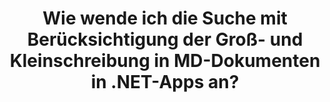---
############################# Static ############################
layout: "auto-gen-gist"
draft: false
path: "de/search/net/case-sensitive/md/"
otherformats: PDF DOC DOT DOCX DOCM DOTX DOTM TXT ODT OTT RTF XLS XLT XLSX XLSM XLSB XLTX XLTM XLA XLAM ODS OTS CSV TSV XML PPT PPS POT PPTX PPTM POTX POTM PPSX PPSM ODP PST OST EML EMLX MSG ONE ZIP MHTML CHM EPUB  FB2 

############################# Head ############################
head_title: "Wenden Sie die Textsuche mit Berücksichtigung der Groß-/Kleinschreibung in MD-Dokumenten über .NET an"
head_description: "Die .NET-API von GroupDocs.Search ermöglicht es Softwareprogrammierern, die Textsuche mit Berücksichtigung der Groß-/Kleinschreibung anzuwenden und die genaue Wortfolge in MD-Dokumenten über die .NET-API zu finden."

############################# Header ############################
title: "Wie wende ich die Suche mit Berücksichtigung der Groß- und Kleinschreibung in MD-Dokumenten in .NET-Apps an?"
description: "Die .NET-API von GroupDocs.Search ermöglicht Softwareentwicklern die Textsuche mit Berücksichtigung der Groß- und Kleinschreibung in verschiedenen Dokumenttypen wie PDF, HTML, DOCX, PPTX, XLSX und mehr in .NET-Apps."

######################### Download Button #######################
button:
    enable: true

############################# About ############################
about:
    enable: true
    title: "Was ist die Suche mit Berücksichtigung der Groß-/Kleinschreibung und wie wird sie über .NET erreicht?"
    content: |
      Es gibt zahlreiche nützliche Suchtechniken, die Benutzern helfen können, verschiedene Arten von Dokumenten nach einer bestimmten Kombination von Wörtern oder anderen Daten zu durchsuchen. Case-Sensitive Search ist eine sehr nützliche Technik, die es Benutzern ermöglicht, Dokumente und Webseiten zu durchsuchen, unabhängig davon, ob Groß- und Kleinbuchstaben als unterschiedlich oder gleich behandelt werden. Beispielsweise werden „Computer“, „Computer“ und „COMPUTER“ als unterschiedliche Wörter behandelt, da der Buchstabe „C“ in erster Instanz großgeschrieben, in zweiter Instanz kleingeschrieben und in dritter Instanz ausschließlich in Großbuchstaben geschrieben wird. GroupDocs.Search für .NET ist eine praktische Hochleistungs-API für die Dokumentensuche, die es Softwareentwicklern ermöglicht, Softwareanwendungen und Tools für die Textsuche sowie die Indexierung von Dokumenten mit Leichtigkeit zu erstellen. Die API bietet Unterstützung für einige der am häufigsten verwendeten Dateiformate wie PDF, HTML, Outlook-E-Mail, Microsoft Office Word, Excel-Arbeitsblätter, PowerPoint-Präsentationen, Outlook MSG, PST und viele mehr. Eine weitere nützliche Funktion ist, dass Suchanfragen identifiziert werden können, die in einer Sprache geschrieben sind, die nicht mit Ihrem Tastaturlayout übereinstimmt.

############################# content ############################
steps:
    enable: true
    block:
    - title_left: "Führen Sie eine Suche mit Berücksichtigung der Groß- und Kleinschreibung in MD-Dokumenten über .NET durch"
      content_left: |
       GroupDocs.Search .NET API ermöglicht Softwareprogrammierern, Suchfunktionen mit Berücksichtigung der Groß- und Kleinschreibung in ihre eigene C# .NET-Anwendung einzufügen. Das folgende .NET-Codebeispiel veranschaulicht, wie Sie mit nur wenigen Codezeilen eine Suche mit Berücksichtigung der Groß-/Kleinschreibung mit einer Abfrage in Textform in MD-Dateien erreichen.

      title_right: "Wenden Sie die Suche mit Berücksichtigung der Groß-/Kleinschreibung in MD Dokumenten an"
      content_right: |
         * Identifizieren Sie den Pfad zum Indexordner sowie zum Dokumentenordner.
         * Generieren Sie einen Index im angegebenen Ordner, indem Sie eine Instanz der Klasse [Index](https://apireference.groupdocs.com/search/net/groupdocs.search/index/constructors/2) aufrufen
         * Indizieren von Dokumenten aus dem angegebenen Ordner durch Aufrufen der Instanz der Klasse [Add](https://apireference.groupdocs.com/search/net/groupdocs.search.index/add/methods/1).
         * Initialisiert eine neue Instanz der Klasse [SearchOptions](https://apireference.groupdocs.com/search/net/groupdocs.search.options/searchoptions).
         * Aktivieren der Suche mit Berücksichtigung der Groß-/Kleinschreibungb durch Aufrufen der Methode [UseCaseSensitiveSearch](https://apireference.groupdocs.com/search/net/groupdocs.search.options/searchoptions/properties/usecasesensitivesearch).
         * Suchstring definieren und Suche starten
         
        
      gisthash: "805df69ebb1145d5c15c212431de1395"
      gistfile: "case-sensitive_in_text_queries_dotnet.cs"

    - title_left: "Führen Sie eine Suche mit Berücksichtigung der Groß- und Kleinschreibung in Objektform über .NET durch"
      content_left: |
        GroupDocs.Search .NET gibt Softwareentwicklern die Möglichkeit, Wörter zu finden, die Groß- und Kleinbuchstaben in .NET-Anwendungen berücksichtigen. Das folgende .NET-Codebeispiel veranschaulicht, wie die Suche mit Berücksichtigung der Groß-/Kleinschreibung mit einer Abfrage in Objektform in MD-Dokumenten angewendet wird. 

      title_right: "Suchen Sie in MD Dokumenten nach Groß- und Kleinschreibung"
      content_right: |
        * Identifizieren Sie den Pfad zum Indexordner sowie zum Dokumentenordner.
        * Generieren Sie einen Index im angegebenen Ordner, indem Sie eine Instanz der Klasse [Index](https://apireference.groupdocs.com/search/net/groupdocs.search/index/constructors/2) aufrufen
        * Indizieren von Dokumenten aus dem angegebenen Ordner durch Aufrufen der Instanz der Klasse [Add](https://apireference.groupdocs.com/search/net/groupdocs.search.index/add/methods/1).
        * Initialisiert eine neue Instanz der Klasse [SearchOptions](https://apireference.groupdocs.com/search/net/groupdocs.search.options/searchoptions).
        * Aktivieren der Suche mit Berücksichtigung der Groß-/Kleinschreibungb durch Aufrufen der Methode [UseCaseSensitiveSearch](https://apireference.groupdocs.com/search/net/groupdocs.search.options/searchoptions/properties/usecasesensitivesearch).
        * Erstellen einer Suchabfrage in Objektform durch Aufrufen der Methode [CreateWordQuery](https://apireference.groupdocs.com/search/net/groupdocs.search/searchquery/methods/createwordquery).
        * Suche starten und Suchergebnisse anzeigen
     
      gisthash: "846d0dd11f88a59d62f083e33e84286b"
      gistfile: "case-sensitive_search_in_object_queries_dotnet.cs"

    - title_left: "System Anforderungen"
      content_left: |
       GroupDocs.Search für .NET wird auf allen wichtigen Plattformen und Betriebssystemen unterstützt. Um den vollständigen Leitfaden zu den Systemanforderungen zu erhalten, besuchen Sie bitte [Systemanforderungen](https://docs.groupdocs.com/search/net/system-requirements/), bevor Sie den folgenden Code ausführen. Stellen Sie bitte sicher, dass die folgenden Voraussetzungen auf Ihrem installiert sind System:
         * Betriebssysteme: Microsoft Windows, Linux, MacOS
         * Entwicklungsumgebung: Visual Studio, Xamarin, MonoDevelop usw
         * Frameworks: .NET Framework, .NET Standard, .NET Core, Mono
         * Holen Sie sich die neueste Version von GroupDocs.Search für .NET-APIs von [NuGet](https://www.nuget.org/packages/GroupDocs.search/)
        
      title_right: "Warum GroupDocs.Assembly verwenden"
      content_right: |
        * Suchindexerstellung sowohl im Speicher als auch auf der Festplatte.
        * Möglichkeit der Indizierung aus einer Datei, einem Stream oder einer Struktur.
        * Unterstützung für die Indexierung passwortgeschützter Dokumente.
        * Unterstützung für das Zusammenführen mehrerer Indizes.
        * Dokument während der Suchindizierung filtern.
        * Unterstützung der Rechtschreibprüfung während der Suche.
        * Mischzeichen werden vollständig unterstützt
        * Kombinieren verschiedener Suchtypen in einer Suchanfrage.
        * Einfache Suche nach Wörtern und regulären Ausdrücken wird unterstützt
        * Vollständige Unterstützung von Alias-Ersetzungen in Suchanfragen.

demos:
    enable: true
        

more_formats:
    enable: true


back_to_top:
    enable: true
---